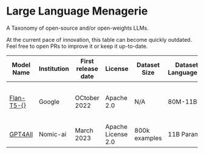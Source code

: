 # Large Language Menagerie

A Taxonomy of open-source and/or open-weights LLMs.

At the current pace of innovation, this table can become quickly outdated. Feel free to open PRs to improve it or keep it up-to-date.

| Model Name   | Institution | First release date | License | Dataset Size | Dataset Language(s)  | Model Size | Base Model | Training Resources | Comments |
|--------------|-------------|--------------------|---------|--------------|----------------------|------------|--------------|--------------------|----------|
| [Flan-T5-{}](https://huggingface.co/google/flan-t5-xl) | Google    | OCtober 2022  | Apache 2.0 | N/A   | 80M-11B | T5 |     | Instruction fine-tuning of base T5 models |
| [GPT4All](https://github.com/nomic-ai/gpt4all)          | Nomic-ai | March 2023      | Apache License 2.0 | 800k examples | 11B Params | GPT-J | N/A    | |

